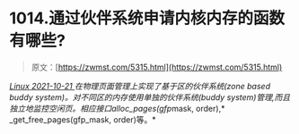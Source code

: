<!--yml
category: 未分类
date: 0001-01-01 00:00:00
-->

# 1014.通过伙伴系统申请内核内存的函数有哪些?

> 原文：[https://zwmst.com/5315.html](https://zwmst.com/5315.html)

   [ *Linux* ](https://zwmst.com/linux)*[ <time datetime="2021-10-21T23:37:27+08:00"> 2021-10-21 </time> ](https://zwmst.com/5315.html)  在物理页面管理上实现了基于区的伙伴系统(zone based buddy system)。对不同区的内存使用单独的伙伴系统(buddy system)管理,而且独立地监控空闲页。相应接口alloc_pages(gfp*mask, order),* _get_free_pages(gfp_mask, order)等。*